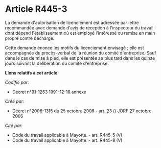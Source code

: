 # Article R445-3

La demande d'autorisation de licenciement est adressée par lettre recommandée avec demande d'avis de réception à l'inspecteur
du travail dont dépend l'établissement où est employé l'intéressé ou remise en main propre contre décharge.

Cette demande énonce les motifs du licenciement envisagé ; elle est accompagnée du procès-verbal de la réunion du comité
d'entreprise. Sauf dans le cas de mise à pied, elle est présentée au plus tard dans les quinze jours suivant la délibération
du comité d'entreprise.

**Liens relatifs à cet article**

_Codifié par_:

  - Décret n°91-1263 1991-12-16 annexe

_Créé par_:

  - Décret n°2006-1315 du 25 octobre 2006 - art. 23 () JORF 27 octobre 2006

_Cité par_:

  - Code du travail applicable à Mayotte. - art. R445-5 (V)
  - Code du travail applicable à Mayotte. - art. R445-8 (V)
